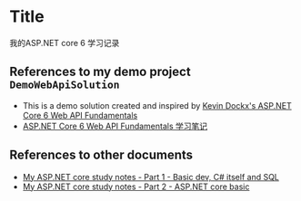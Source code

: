 # Title
我的ASP.NET core 6 学习记录

## References to my demo project `DemoWebApiSolution`
- This is a demo solution created and inspired by [Kevin Dockx's ASP.NET Core 6 Web API Fundamentals](https://app.pluralsight.com/library/courses/asp-dot-net-core-6-web-api-fundamentals/table-of-contents)
- [ASP.NET Core 6 Web API Fundamentals 学习笔记](我的asp.net学习历程/ASP.NET%20Core%206%20Web%20API%20Fundamentals%20学习笔记.md)

## References to other documents
- [My ASP.NET core study notes - Part 1 - Basic dev, C# itself and SQL](我的asp.net学习历程/MyASPNetCoreStudyNotePart1.md)
- [My ASP.NET core study notes - Part 2 - ASP.NET core basic](我的asp.net学习历程/MyASPNetCoreStudyNotePart2.md)

